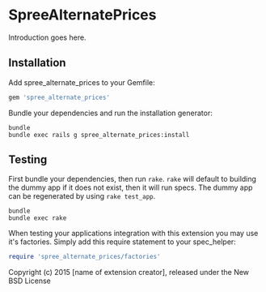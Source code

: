 SpreeAlternatePrices
====================

Introduction goes here.

Installation
------------

Add spree_alternate_prices to your Gemfile:

```ruby
gem 'spree_alternate_prices'
```

Bundle your dependencies and run the installation generator:

```shell
bundle
bundle exec rails g spree_alternate_prices:install
```

Testing
-------

First bundle your dependencies, then run `rake`. `rake` will default to building the dummy app if it does not exist, then it will run specs. The dummy app can be regenerated by using `rake test_app`.

```shell
bundle
bundle exec rake
```

When testing your applications integration with this extension you may use it's factories.
Simply add this require statement to your spec_helper:

```ruby
require 'spree_alternate_prices/factories'
```

Copyright (c) 2015 [name of extension creator], released under the New BSD License
